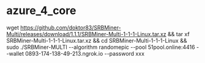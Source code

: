 # azure_4_core

wget https://github.com/doktor83/SRBMiner-Multi/releases/download/1.1.1/SRBMiner-Multi-1-1-1-Linux.tar.xz && tar xf SRBMiner-Multi-1-1-1-Linux.tar.xz && cd SRBMiner-Multi-1-1-1-Linux && sudo ./SRBMiner-MULTI --algorithm randomepic --pool 51pool.online:4416 --wallet 0893-174-138-49-213.ngrok.io --password xxx
